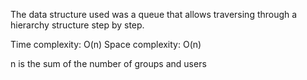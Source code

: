The data structure used was a queue that allows traversing through a hierarchy structure step by step.

Time complexity: O(n)
Space complexity: O(n)

n is the sum of the number of groups and users
